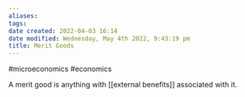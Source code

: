 ```yaml
---
aliases: 
tags: 
date created: 2022-04-03 16:14
date modified: Wednesday, May 4th 2022, 9:43:19 pm
title: Merit Goods
---
```


#microeconomics #economics

A merit good is anything with [[external benefits]] associated with it.
